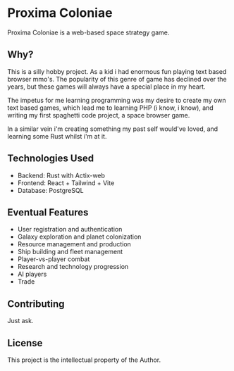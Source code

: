# Proxima Coloniae

Proxima Coloniae is a web-based space strategy game.

## Why?

This is a silly hobby project. As a kid i had enormous fun playing text based browser mmo's. The popularity of this genre of game has declined over the years, but these games will always have a special place in my heart. 

The impetus for me learning programming was my desire to create my own text based games, which lead me to learning PHP (i know, i know), and writing my first spaghetti code project, a space browser game.

In a similar vein i'm creating something my past self would've loved, and learning some Rust whilst i'm at it.

## Technologies Used

- Backend: Rust with Actix-web
- Frontend: React + Tailwind + Vite
- Database: PostgreSQL

## Eventual Features

- User registration and authentication
- Galaxy exploration and planet colonization
- Resource management and production
- Ship building and fleet management
- Player-vs-player combat
- Research and technology progression
- AI players
- Trade

## Contributing

Just ask.

## License

This project is the intellectual property of the Author.
